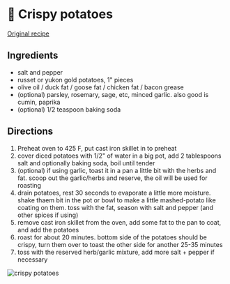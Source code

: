 # 🥔 Crispy potatoes

[Original
recipe](https://www.seriouseats.com/recipes/2016/12/the-best-roast-potatoes-ever-recipe.html)

## Ingredients

- salt and pepper
- russet or yukon gold potatoes, 1" pieces
- olive oil / duck fat / goose fat / chicken fat / bacon grease
- (optional) parsley, rosemary, sage, etc, minced garlic. also good is cumin,
  paprika
- (optional) 1/2 teaspoon baking soda

## Directions

1. Preheat oven to 425 F, put cast iron skillet in to preheat
2. cover diced potatoes with 1/2" of water in a big pot, add 2 tablespoons salt
   and optionally baking soda, boil until tender
3. (optional) if using garlic, toast it in a pan a little bit with the herbs and
   fat. scoop out the garlic/herbs and reserve, the oil will be used for
   roasting
4. drain potatoes, rest 30 seconds to evaporate a little more moisture. shake
   thaem bit in the pot or bowl to make a little mashed-potato like coating on
   them. toss with the fat, season with salt and pepper (and other spices if
   using)
5. remove cast iron skillet from the oven, add some fat to the pan to coat, and
   add the potatoes
6. roast for about 20 minutes. bottom side of the potatoes should be crispy,
   turn them over to toast the other side for another 25-35 minutes
7. toss with the reserved herb/garlic mixture, add more salt + pepper if
   necessary

![crispy potatoes](pics/crispy-potatoes.jpg)
